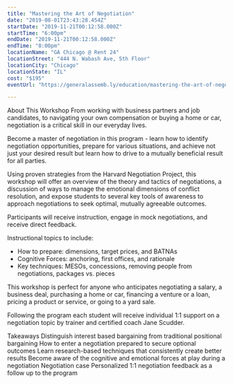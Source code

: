 ```yaml
---
title: "Mastering the Art of Negotiation"
date: "2019-08-01T23:43:28.454Z"
startDate: "2019-11-21T00:12:58.000Z"
startTime: "6:00pm"
endDate: "2019-11-21T00:12:58.000Z"
endTime: "8:00pm"
locationName: "GA Chicago @ Rent 24"
locationStreet: "444 N. Wabash Ave, 5th Floor"
locationCity: "Chicago"
locationState: "IL"
cost: "$195"
eventUrl: "https://generalassemb.ly/education/mastering-the-art-of-negotiation-finding-mutually-beneficial-outcomes/chicago/85686"

---
```


About This Workshop
From working with business partners and job candidates, to navigating your own compensation or buying a home or car, negotiation is a critical skill in our everyday lives.

Become a master of negotiation in this program - learn how to identify negotiation opportunities, prepare for various situations, and achieve not just your desired result but learn how to drive to a mutually beneficial result for all parties.

Using proven strategies from the Harvard Negotiation Project, this workshop will offer an overview of the theory and tactics of negotiations, a discussion of ways to manage the emotional dimensions of conflict resolution, and expose students to several key tools of awareness to approach negotiations to seek optimal, mutually agreeable outcomes.

Participants will receive instruction, engage in mock negotiations, and receive direct feedback.

Instructional topics to include:
- How to prepare: dimensions, target prices, and BATNAs
- Cognitive Forces: anchoring, first offices, and rationale
- Key techniques: MESOs, concessions, removing people from negotiations, packages vs. pieces

This workshop is perfect for anyone who anticipates negotiating a salary, a business deal, purchasing a home or car, financing a venture or a loan, pricing a product or service, or going to a yard sale.

Following the program each student will receive individual 1:1 support on a negotiation topic by trainer and certified coach Jane Scudder.

Takeaways
Distinguish interest based bargaining from traditional positional bargaining
How to enter a negotiation prepared to secure optional outcomes
Learn research-based techniques that consistently create better results
Become aware of the cognitive and emotional forces at play during a negotiation
Negotiation case
Personalized 1:1 negotiation feedback as a follow up to the program


